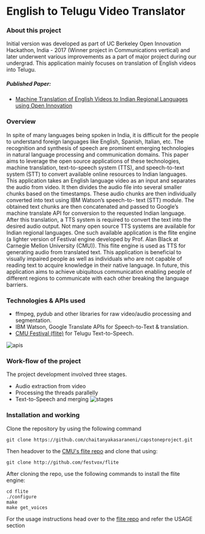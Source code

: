 # English to Telugu Video Translator
### About this project
Initial version was developed as part of UC Berkeley Open Innovation Hackathon, India - 2017 (Winner project in Communications vertical) and later underwent various improvements as a part of major project during our undergrad. This application mainly focuses on translation of English videos into Telugu. 
##### Published Paper: 
- [Machine Translation of English Videos to Indian Regional Languages using Open Innovation](https://ieeexplore.ieee.org/document/8937988)
### Overview
In spite of many languages being spoken in India, it is difficult for the people to understand foreign languages like English, Spanish, Italian, etc. The recognition and synthesis of speech are prominent emerging technologies in natural language processing and communication domains. This paper aims to leverage the open source applications of these technologies, machine translation, text-to-speech system (TTS), and speech-to-text system (STT) to convert available online resources to Indian languages. This application takes an English language video as an input and separates the audio
from video. It then divides the audio file into several smaller
chunks based on the timestamps. These audio chunks are then
individually converted into text using IBM Watson’s speech-to-
text (STT) module. The obtained text chunks are then
concatenated and passed to Google’s machine translate API for
conversion to the requested Indian language. After this
translation, a TTS system is required to convert the text into
the desired audio output. Not many open source TTS systems
are available for Indian regional languages. One such available
application is the flite engine (a lighter version of Festival
engine developed by Prof. Alan Black at Carnegie Mellon
University (CMU)). This flite engine is used as TTS for
generating audio from translated text. This application is beneficial to visually impaired
people as well as individuals who are not capable of reading
text to acquire knowledge in their native language. In future,
this application aims to achieve ubiquitous communication
enabling people of different regions to communicate with each
other breaking the language barriers.

### Technologies & APIs used
- ffmpeg, pydub and other libraries for raw video/audio processing and segmentation.
- IBM Watson, Google Translate APIs for Speech-to-Text & translation.
- [CMU Festival (flite)](https://github.com/festvox/flite) for Telugu Text-to-Speech.

![apis](https://github.com/chaitanyakasaraneni/capstoneproject/blob/master/images/api.PNG "APIs used")

### Work-flow of the project
The project development involved three stages.
 - Audio extraction from video
 - Processing the threads parallelly
 - Text-to-Speech and merging
![stages](https://github.com/chaitanyakasaraneni/capstoneproject/blob/master/images/stage.PNG "Work flow")

### Installation and working
Clone the repository by using the following command
```
git clone https://github.com/chaitanyakasaraneni/capstoneproject.git
```
Then headover to the [CMU's flite repo](https://github.com/festvox/flite) and clone that using:
```
git clone http://github.com/festvox/flite
```
After cloning the repo, use the following commands to install the flite engine:
```
cd flite
./configure
make
make get_voices
```
For the usage instructions head over to the [flite repo](https://github.com/festvox/flite) and refer the USAGE section
